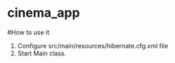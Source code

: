# cinema_app
#How to use it 
1. Configure src/main/resources/hibernate.cfg.xml file 
2. Start Main class.
